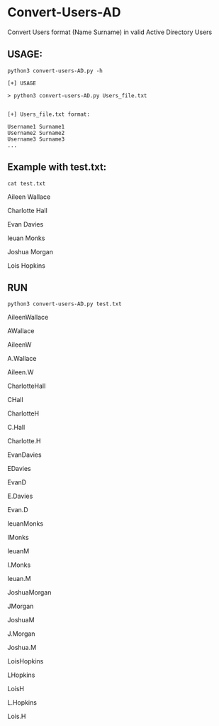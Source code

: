 # Convert-Users-AD
Convert Users format (Name Surname) in valid Active Directory Users

## USAGE:

```python3 convert-users-AD.py -h```

```
[+] USAGE

> python3 convert-users-AD.py Users_file.txt


[+] Users_file.txt format:

Username1 Surname1
Username2 Surname2
Username3 Surname3
...
``` 

## Example with test.txt:

```cat test.txt```

Aileen Wallace

Charlotte Hall

Evan Davies

Ieuan Monks

Joshua Morgan

Lois Hopkins

## RUN

``` python3 convert-users-AD.py test.txt ```

AileenWallace

AWallace

AileenW

A.Wallace

Aileen.W

CharlotteHall

CHall

CharlotteH

C.Hall

Charlotte.H

EvanDavies

EDavies

EvanD

E.Davies

Evan.D

IeuanMonks

IMonks

IeuanM

I.Monks

Ieuan.M

JoshuaMorgan

JMorgan

JoshuaM

J.Morgan

Joshua.M

LoisHopkins

LHopkins

LoisH

L.Hopkins

Lois.H
